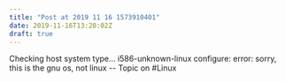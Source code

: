 ```yaml
---
title: "Post at 2019 11 16 1573910401"
date: 2019-11-16T13:20:02Z
draft: true
---
```


Checking host system type...
i586-unknown-linux
configure: error: sorry, this is the gnu os, not linux
	-- Topic on #Linux
